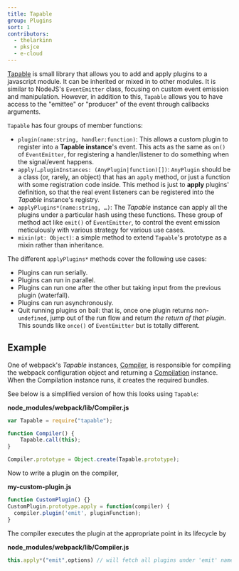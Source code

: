 ```yaml
---
title: Tapable
group: Plugins
sort: 1
contributors:
  - thelarkinn
  - pksjce
  - e-cloud
---
```


[Tapable](https://github.com/webpack/tapable) is small library that allows you to add and apply plugins to a javascript module. It can be inherited or mixed in to other modules. It is similar to NodeJS's `EventEmitter` class, focusing on custom event emission and manipulation. However, in addition to this, `Tapable` allows you to have access to the "emittee" or "producer" of the event through callbacks arguments.

`Tapable` has four groups of member functions:

- `plugin(name:string, handler:function)`: This allows a custom plugin to register into a **Tapable instance**'s event. This acts as the same as `on()` of `EventEmitter`, for registering a handler/listener to do something when the signal/event happens.
- `apply(…pluginInstances: (AnyPlugin|function)[])`: `AnyPlugin` should be a class (or, rarely, an object) that has an `apply` method, or just a function with some registration code inside. This method is just to **apply** plugins' definition, so that the real event listeners can be registered into the _Tapable_ instance's registry.
- `applyPlugins*(name:string, …)`: The _Tapable_ instance can apply all the plugins under a particular hash using these functions. These group of method act like `emit()` of `EventEmitter`, to control the event emission meticulously with various strategy for various use cases.
- `mixin(pt: Object)`: a simple method to extend `Tapable`'s prototype as a mixin rather than inheritance.

The different `applyPlugins*` methods cover the following use cases:

- Plugins can run serially.
- Plugins can run in parallel.
- Plugins can run one after the other but taking input from the previous plugin (waterfall).
- Plugins can run asynchronously.
- Quit running plugins on bail: that is, once one plugin returns non-`undefined`, jump out of the run flow and return _the return of that plugin_. This sounds like `once()` of `EventEmitter` but is totally different.


## Example

One of webpack's _Tapable_ instances, [Compiler](/api/compiler), is responsible for compiling the webpack configuration object and returning a [Compilation](/api/compilation) instance. When the Compilation instance runs, it creates the required bundles.

See below is a simplified version of how this looks using `Tapable`:

__node_modules/webpack/lib/Compiler.js__

``` js
var Tapable = require("tapable");

function Compiler() {
	Tapable.call(this);
}

Compiler.prototype = Object.create(Tapable.prototype);
```

Now to write a plugin on the compiler,

__my-custom-plugin.js__

``` js
function CustomPlugin() {}
CustomPlugin.prototype.apply = function(compiler) {
  compiler.plugin('emit', pluginFunction);
}
```

The compiler executes the plugin at the appropriate point in its lifecycle by

__node_modules/webpack/lib/Compiler.js__

``` js
this.apply*("emit",options) // will fetch all plugins under 'emit' name and run them.
```
